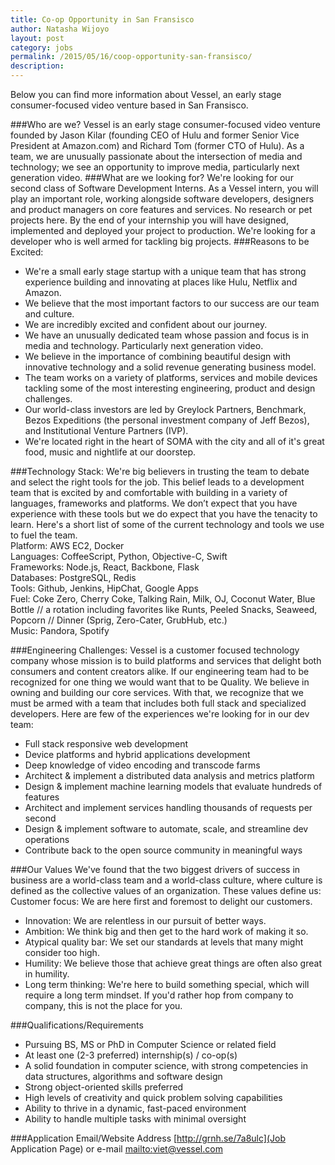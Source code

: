 ```yaml
---
title: Co-op Opportunity in San Fransisco
author: Natasha Wijoyo
layout: post
category: jobs
permalink: /2015/05/16/coop-opportunity-san-fransisco/
description:
---
```

Below you can find more information about Vessel, an early stage consumer-focused video venture based in San Fransisco.

###Who are we?
Vessel is an early stage consumer-focused video venture founded by Jason Kilar (founding CEO of Hulu and former Senior Vice President at Amazon.com) and Richard Tom (former CTO of Hulu). As a team, we are unusually passionate about the intersection of media and technology; we see an opportunity to improve media, particularly next generation video. 
###What are we looking for?
We're looking for our second class of Software Development Interns. As a Vessel intern, you will play an important role, working alongside software developers, designers and product managers on core features and services. No research or pet projects here. By the end of your internship you will have designed, implemented and deployed your project to production. We're looking for a developer who is well armed for tackling big projects.
###Reasons to be Excited:
* We're a small early stage startup with a unique team that has strong experience building and innovating at places like Hulu, Netflix and Amazon.  
* We believe that the most important factors to our success are our team and culture.
* We are incredibly excited and confident about our journey.  
* We have an unusually dedicated team whose passion and focus is in media and technology. Particularly next generation video.
* We believe in the importance of combining beautiful design with innovative technology and a solid revenue generating business model.  
* The team works on a variety of platforms, services and mobile devices tackling some of the most interesting engineering, product and design challenges.  
* Our world-class investors are led by Greylock Partners, Benchmark, Bezos Expeditions (the personal investment company of Jeff Bezos), and Institutional Venture Partners (IVP).  
* We're located right in the heart of SOMA with the city and all of it's great food, music and nightlife at our doorstep.  

###Technology Stack:
We're big believers in trusting the team to debate and select the right tools for the job. This belief leads to a development team that is excited by and comfortable with building in a variety of languages, frameworks and platforms. We don’t expect that you have experience with these tools but we do expect that you have the tenacity to learn. Here's a short list of some of the current technology and tools we use to fuel the team.  
Platform: AWS EC2, Docker  
Languages: CoffeeScript, Python, Objective-C, Swift  
Frameworks: Node.js, React, Backbone, Flask  
Databases: PostgreSQL, Redis   
Tools: Github, Jenkins, HipChat, Google Apps  
Fuel: Coke Zero, Cherry Coke, Talking Rain, Milk, OJ, Coconut Water, Blue Bottle // a rotation including favorites like Runts, Peeled Snacks, Seaweed, Popcorn // Dinner (Sprig, Zero-Cater, GrubHub, etc.)  
Music: Pandora, Spotify  

###Engineering Challenges:
Vessel is a customer focused technology company whose mission is to build platforms and services that delight both consumers and content creators alike. If our engineering team had to be recognized for one thing we would want that to be Quality.
We believe in owning and building our core services. With that, we recognize that we must be armed with a team that includes both full stack and specialized developers. Here are few of the experiences we're looking for in our dev team:  
* Full stack responsive web development  
* Device platforms and hybrid applications development  
* Deep knowledge of video encoding and transcode farms  
* Architect & implement a distributed data analysis and metrics platform  
* Design & implement machine learning models that evaluate hundreds of features  
* Architect and implement services handling thousands of requests per second  
* Design & implement software to automate, scale, and streamline dev operations  
* Contribute back to the open source community in meaningful ways  

###Our Values
We've found that the two biggest drivers of success in business are a world-class team and a world-class culture, where culture is defined as the collective values of an organization. These values define us:
Customer focus: We are here first and foremost to delight our customers.
* Innovation: We are relentless in our pursuit of better ways.  
* Ambition: We think big and then get to the hard work of making it so.  
* Atypical quality bar: We set our standards at levels that many might consider too high.  
* Humility: We believe those that achieve great things are often also great in humility.  
* Long term thinking: We're here to build something special, which will require a long term mindset. If you'd rather hop from company to company, this is not the place for you.  

###Qualifications/Requirements
* Pursuing BS, MS or PhD in Computer Science or related field  
* At least one (2-3 preferred) internship(s) / co-op(s)  
* A solid foundation in computer science, with strong competencies in data structures, algorithms and software design  
* Strong object-oriented skills preferred  
* High levels of creativity and quick problem solving capabilities  
* Ability to thrive in a dynamic, fast-paced environment  
* Ability to handle multiple tasks with minimal oversight  

###Application Email/Website Address 
[http://grnh.se/7a8ulc](Job Application Page)
or e-mail [mailto:viet@vessel.com](viet@vessel.com)
